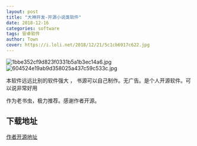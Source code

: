 ```yaml
---
layout: post
title: "大神开发-开源小说类软件"
date: 2018-12-16
categories: software
tags: 安卓软件
author: Town
cover: https://i.loli.net/2018/12/21/5c1cb6917c622.jpg
---
```

![1bbe352cf9d823f0331b5a1b3ec14a6.jpg](https://i.loli.net/2018/12/21/5c1cb6917c622.jpg)
![604524e19ab9d358025a437c59c533c.jpg](https://i.loli.net/2018/12/21/5c1cb691876e3.jpg)



本软件远远比别的软件强大 ， 书源可以自己制作。无广告。是个人开源软件。可以说非常好用

作为老书虫，极力推荐。感谢作者开源。

## 下载地址

[作者开源地址](https://github.com/gedoor/MyBookshelf)  

